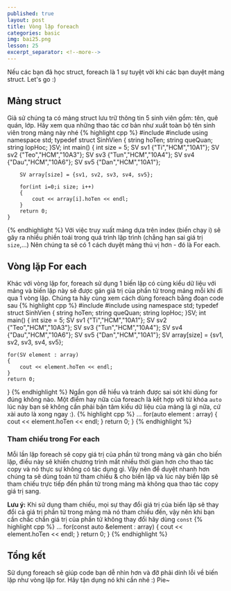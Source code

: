 ```yaml
---
published: true
layout: post
title: Vòng lặp foreach
categories: basic
img: bai25.png
lesson: 25
excerpt_separator: <!--more-->
---
```

Nếu các bạn đã học struct, foreach là 1 sự tuyệt vời khi các bạn duyệt mảng struct. Let's go :) <!--more-->
## Mảng struct
Giả sử chúng ta có mảng struct lưu trữ thông tin 5 sinh viên gồm: tên, quê quán, lớp. Hãy xem qua những thao tác cơ bản như xuất toàn bộ tên sinh viên trong mảng này nhé
{% highlight cpp %}
    #include <iostream>
    #include <string>
    using namespace std;
    typedef struct SinhVien {
    	string hoTen;
    	string queQuan;
    	string lopHoc;
    }SV;
    int main() {
    	int size = 5;
    	SV sv1 {"Ti","HCM","10A1"};
    	SV sv2 {"Teo","HCM","10A3"};
    	SV sv3 {"Tun","HCM","10A4"};
    	SV sv4 {"Dau","HCM","10A6"};
    	SV sv5 {"Dan","HCM","10A1"};
  
    	SV array[size] = {sv1, sv2, sv3, sv4, sv5};
     
    	for(int i=0;i size; i++)
    	{
    		cout << array[i].hoTen << endl;
    	}
    	return 0;
    }
{% endhighlight %}
Với việc truy xuất mảng dựa trên index (biến chạy i) sẽ gây ra nhiều phiền toái trong quá trình lập trình (chẳng hạn sai giá trị ``size``,...) Nên chúng ta sẽ có 1 cách duyệt mảng thú vị hơn - đó là For each.
## Vòng lặp For each
Khác với vòng lặp for, foreach sử dụng 1 biến lặp có cùng kiểu dữ liệu với mảng và biến lặp này sẽ được gán giá trị của phần tử trong mảng mỗi khi đi qua 1 vòng lặp. Chúng ta hãy cùng xem cách  dùng foreach bằng đoạn code sau
{% highlight cpp %}
#include <iostream>
#include <string>
using namespace std;
typedef struct SinhVien {
	string hoTen;
	string queQuan;
	string lopHoc;
}SV;
int main() {
	int size = 5;
	SV sv1 {"Ti","HCM","10A1"};
	SV sv2 {"Teo","HCM","10A3"};
	SV sv3 {"Tun","HCM","10A4"};
	SV sv4 {"Dau","HCM","10A6"};
	SV sv5 {"Dan","HCM","10A1"};
	SV array[size] = {sv1, sv2, sv3, sv4, sv5};
	
	for(SV element : array)
	{
		cout << element.hoTen << endl;
	}
	return 0;
}
{% endhighlight %}
Ngắn gọn dễ hiểu và tránh được sai sót khi dùng for đúng không nào. Một điểm hay nữa của foreach là kết hợp với từ khóa ``auto`` lúc này bạn sẽ không cần phải bận tâm kiểu dữ liệu của mảng là gì nữa, cứ xài auto là xong ngay :).
{% highlight cpp %}
	...
	for(auto element : array)
	{
		cout << element.hoTen << endl;
	}
	return 0;
}
{% endhighlight %}
### Tham chiếu trong For each
Mỗi lần lặp foreach sẽ copy giá trị của phần tử trong mảng và gán cho biến lặp, điều này sẽ khiến chương trình mất nhiều thời gian hơn cho thao tác copy và nó thực sự không có tác dụng gì. Vậy nên để duyệt nhanh hơn chúng ta sẽ dùng toán tử tham chiếu & cho biến lặp và lúc này biến lặp sẽ tham chiếu trực tiếp đến phần tử trong mảng mà không qua thao tác copy giá trị sang.
  
**Lưu ý:** Khi sử dụng tham chiếu, mọi sự thay đổi giá trị của biến lặp sẽ thay đổi cả giá trị phần tử trong mảng mà nó tham chiếu đến, vậy nên khi bạn cần chắc chắn giá trị của phần tử không thay đổi hãy dùng ``const``
{% highlight cpp %}
	...
	for(const auto &element : array)
	{
		cout << element.hoTen << endl;
	}
	return 0;
}
{% endhighlight %}
## Tổng kết
Sử dụng foreach sẽ giúp code bạn dễ nhìn hơn và đỡ phải dính lỗi về biến lặp như vòng lặp for. Hãy tận dụng nó khi cần nhé :) Pie~
